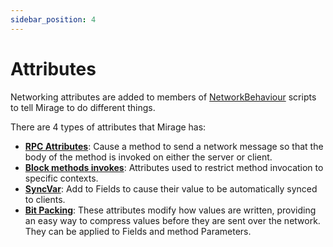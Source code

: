 ```yaml
---
sidebar_position: 4
---
```

# Attributes

Networking attributes are added to members of [NetworkBehaviour](/docs/reference/Mirage/NetworkBehaviour) scripts to tell Mirage to do different things.

There are 4 types of attributes that Mirage has:
- **[RPC Attributes](#rpc-attributes)**: Cause a method to send a network message so that the body of the method is invoked on either the server or client.
- **[Block methods invokes](#block-methods-invokes)**: Attributes used to restrict method invocation to specific contexts.
- **[SyncVar](/docs/guides/sync/sync-var)**: Add to Fields to cause their value to be automatically synced to clients.
- **[Bit Packing](/docs/guides/bit-packing)**: These attributes modify how values are written, providing an easy way to compress values before they are sent over the network. They can be applied to Fields and method Parameters.